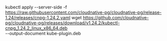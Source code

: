 kubectl apply --server-side -f \
  https://raw.githubusercontent.com/cloudnative-pg/cloudnative-pg/release-1.24/releases/cnpg-1.24.2.yaml
wget https://github.com/cloudnative-pg/cloudnative-pg/releases/download/v1.24.2/kubectl-cnpg_1.24.2_linux_x86_64.deb \
  --output-document kube-plugin.deb
